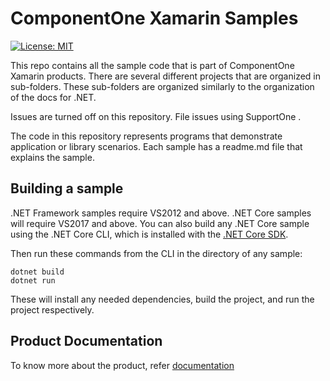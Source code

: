 # ComponentOne Xamarin Samples 

[![License: MIT](https://img.shields.io/badge/License-MIT-green.svg)](https://github.com/dotnet/winforms/blob/master/LICENSE.TXT)

This repo contains all the sample code that is part of ComponentOne Xamarin products. There are several different projects that are organized in sub-folders. These sub-folders are organized similarly to the organization of the docs for .NET.  

Issues are turned off on this repository. File issues using SupportOne .  

The code in this repository represents programs that demonstrate application or library scenarios. Each sample has a readme.md file that explains the sample. 


## Building a sample 

.NET Framework samples require VS2012 and above. 
.NET Core samples will require VS2017 and above. You can also build any .NET Core sample using the .NET Core CLI, which is installed with the [.NET Core SDK](https://www.microsoft.com/net/download). 

Then run these commands from the CLI in the directory of any sample: 

```
dotnet build 
dotnet run 
```

These will install any needed dependencies, build the project, and run the project respectively. 
 


## Product Documentation 
To know more about the product, refer [documentation](https://www.grapecity.com/componentone/docs/xamarin) 
 